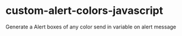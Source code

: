 # custom-alert-colors-javascript
Generate a Alert boxes of any color send in variable on alert message
